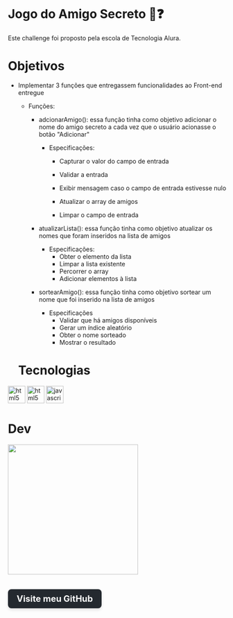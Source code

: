 # Jogo do Amigo Secreto 🎁❓

Este challenge foi proposto pela escola de Tecnologia Alura.

 # Objetivos
  - Implementar 3 funções que entregassem funcionalidades ao Front-end entregue
    - Funções:
        - adcionarAmigo(): essa função tinha como objetivo adicionar o nome do amigo secreto a cada vez que o usuário acionasse o botão "Adicionar"
            - Especificações: 
                - Capturar o valor do campo de entrada

                - Validar a entrada
                - Exibir mensagem caso o campo de entrada estivesse nulo

                - Atualizar o array de amigos
                - Limpar o campo de entrada

        - atualizarLista(): essa função tinha como objetivo atualizar os nomes que foram inseridos na lista de amigos
            - Especificações:
                - Obter o elemento da lista
                - Limpar a lista existente
                - Percorrer o array
                - Adicionar elementos à lista

        - sortearAmigo(): essa função tinha como objetivo sortear um nome que foi inserido na lista de amigos
            - Especificações
                - Validar que há amigos disponíveis
                - Gerar um índice aleatório
                - Obter o nome sorteado
                - Mostrar o resultado
             
    # Tecnologias

  <img src="https://cdn.jsdelivr.net/gh/devicons/devicon/icons/html5/html5-original.svg" height="40" alt="html5 logo"  /> <img src="https://cdn.jsdelivr.net/gh/devicons/devicon/icons/css3/css3-original.svg" height="40" alt="html5 logo"  /> <img src="https://cdn.jsdelivr.net/gh/devicons/devicon/icons/javascript/javascript-original.svg" height="40" alt="javascript logo"  />

   # Dev
   
  

   <a href="https://github.com/ViniciusKCruz" target="_blank">
  <img loading="lazy" src="https://avatars.githubusercontent.com/u/169309059?v=4"  style="width: 300px; height: auto; text-align: center; font-size: 24px; display: block; margin-top: 10px; color: white; text-decoration: none; font-weight: bold;">
</a>
<br></br>
<a href="https://github.com/ViniciusKCruz" target="_blank" style="display: inline-block; padding: 10px 20px; font-size: 20px; font-weight: bold; background-color: #24292F; color: white; text-decoration: none; border-radius: 8px; box-shadow: 0 4px 6px rgba(0, 0, 0, 0.1); transition: all 0.3s ease;">
  Visite meu GitHub
</a>

  
